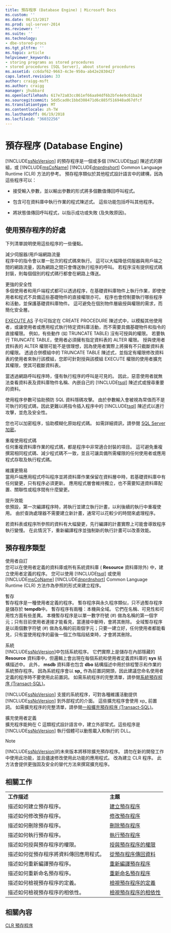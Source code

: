 ```yaml
---
title: 預存程序 (Database Engine) | Microsoft Docs
ms.custom: ''
ms.date: 06/13/2017
ms.prod: sql-server-2014
ms.reviewer: ''
ms.suite: ''
ms.technology:
- dbe-stored-procs
ms.tgt_pltfrm: ''
ms.topic: article
helpviewer_keywords:
- storing programs as stored procedures
- stored procedures [SQL Server], about stored procedures
ms.assetid: cc6daf62-9663-4c3e-950a-ab42e2830427
caps.latest.revision: 33
author: craigg-msft
ms.author: craigg
manager: jhubbard
ms.openlocfilehash: 617e72a83cc861ef66aa94df6b2bfe4e9c61ba24
ms.sourcegitcommit: 5dd5cad0c1bbd308471d6c885f516948ad67dfcf
ms.translationtype: MT
ms.contentlocale: zh-TW
ms.lasthandoff: 06/19/2018
ms.locfileid: "36032256"
---
```

# <a name="stored-procedures-database-engine"></a>預存程序 (Database Engine)
  [!INCLUDE[ssNoVersion](../../includes/ssnoversion-md.md)] 的預存程序是一個或多個 [!INCLUDE[tsql](../../includes/tsql-md.md)] 陳述式的群組，或 [!INCLUDE[msCoName](../../includes/msconame-md.md)] [!INCLUDE[dnprdnshort](../../includes/dnprdnshort-md.md)] Common Language Runtime (CLR) 方法的參考。 預存程序類似於其他程式設計語言中的建構，因為這些程序可以：  
  
-   接受輸入參數，並以輸出參數的形式將多個數值傳回呼叫程式。  
  
-   包含可在資料庫中執行作業的程式陳述式。 這些功能包括呼叫其他程序。  
  
-   將狀態值傳回呼叫程式，以指示成功或失敗 (及失敗原因)。  
  
## <a name="benefits-of-using-stored-procedures"></a>使用預存程序的好處  
 下列清單說明使用這些程序的一些優點。  
  
 減少伺服器/用戶端網路流量  
 程序中的指令會以單一批次的程式碼來執行。 這可以大幅降低伺服器與用戶端之間的網路流量，因為網路之間只會傳送執行程序的呼叫。 若程序沒有提供程式碼封裝，則每個個別的程式碼行都會在網路上傳送。  
  
 更強的安全性  
 多個使用者和用戶端程式都可以透過程序，在基礎資料庫物件上執行作業，即使使用者和程式不具備這些基礎物件的直接權限亦可。 程序也會控制要執行哪些程序和活動，並保護基礎資料庫物件。 這可避免在個別物件層級授與權限的需求，而簡化安全層。  
  
 [EXECUTE AS](/sql/t-sql/statements/execute-as-clause-transact-sql) 子句可指定在 CREATE PROCEDURE 陳述式中，以模擬其他使用者，或讓使用者或應用程式執行特定資料庫活動，而不需要具備基礎物件和指令的直接權限。 例如，有些動作 (如 TRUNCATE TABLE) 沒有可授與的權限。 若要執行 TRUNCATE TABLE，使用者必須擁有指定資料表的 ALTER 權限。 授與使用者資料表的 ALTER 權限可能不是很理想，因為使用者實際上將擁有不只截斷資料表的權限。 透過合併模組中的 TRUNCATE TABLE 陳述式，並指定有權限修改資料表的使用者來執行該模組，您即可針對授與該模組 EXECUTE 權限的使用者擴充其權限，使其可截斷資料表。  
  
 當透過網路呼叫程序時，僅有執行程序的呼叫是可見的。 因此，惡意使用者就無法查看資料表及資料庫物件名稱、內嵌自己的 [!INCLUDE[tsql](../../includes/tsql-md.md)] 陳述式或搜尋重要的資料。  
  
 使用程序參數可協助預防 SQL 資料隱碼攻擊。 由於參數輸入會被視為常值而不是可執行的程式碼，因此更難以將指令插入程序中的 [!INCLUDE[tsql](../../includes/tsql-md.md)] 陳述式以進行攻擊，並危及安全性。  
  
 您也可以加密程序，協助模糊化原始程式碼。 如需詳細資訊，請參閱 [SQL Server 加密](../security/encryption/sql-server-encryption.md)。  
  
 重複使用程式碼  
 任何重複資料庫作業的程式碼，都是程序中非常適合封裝的項目。 這可避免重複撰寫相同程式碼、減少程式碼不一致，並且可讓具備所需權限的任何使用者或應用程式存取及執行程式碼。  
  
 維護更簡易  
 當用戶端應用程式呼叫程序並將資料庫作業保留在資料層中時，若基礎資料庫中有任何變更，只有程序必須更新。 應用程式層會維持獨立，也不需要知道資料庫配置、關聯性或程序間有什麼變更。  
  
 提升效能  
 依預設，第一次編譯程序時，將執行並建立執行計畫，以利後續的執行中重複使用。 由於查詢處理器不需要建立新計畫，通常可以花較少的時間來處理程序。  
  
 若資料表或程序所參照的資料有大幅變更，先行編譯的計畫實際上可能會導致程序執行變慢。 在此情況下，重新編譯程序並強制新的執行計畫可以改善效能。  
  
## <a name="types-of-stored-procedures"></a>預存程序類型  
 使用者自訂  
 您可以在使用者定義的資料庫或所有系統資料庫 ( **Resource** 資料庫除外) 中，建立使用者定義的程序。 您可以使用 [!INCLUDE[tsql](../../includes/tsql-md.md)] 或使用 [!INCLUDE[msCoName](../../includes/msconame-md.md)] [!INCLUDE[dnprdnshort](../../includes/dnprdnshort-md.md)] Common Language Runtime (CLR) 方法作為參照的形式來建立程序。  
  
 暫存  
 暫存程序是一種使用者定義的程序。 暫存程序與永久程序類似，只不過暫存程序是儲存於 **tempdb**中。 暫存程序有兩種：本機與全域。 它們在名稱、可見性和可用性方面有些差異。 本機暫存程序是以單一數字符號 (#) 做為名稱的第一個字元；只有目前使用者連接才能看見，當連接中斷時，會將其刪除。 全域暫存程序是以兩個數字符號 (#) 做為名稱的前兩個字元；只要一建立好，任何使用者都能看見，只有當使用程序的最後一個工作階段結束時，才會將其刪除。  
  
 系統  
 [!INCLUDE[ssNoVersion](../../includes/ssnoversion-md.md)]中包括系統程序。 它們實際上是儲存在內部隱藏的 **Resource** 資料庫中，但邏輯上會出現在每個系統和使用者定義資料庫的 **sys** 結構描述中。 此外， **msdb** 資料庫也包含 **dbo** 結構描述中用於排程警示和作業的系統預存程序。 因為系統程序會以 **sp_** 作為前置詞開頭，因此建議您命名使用者定義的程序時不要使用此前置詞。 如需系統程序的完整清單，請參閱[系統預存程序 &#40;Transact-SQL&#41;](/sql/relational-databases/system-stored-procedures/system-stored-procedures-transact-sql)。  
  
 [!INCLUDE[ssNoVersion](../../includes/ssnoversion-md.md)] 支援的系統程序，可對各種維護活動提供 [!INCLUDE[ssNoVersion](../../includes/ssnoversion-md.md)] 到外部程式的介面。 這些擴充程序會使用 xp_ 前置詞。 如需擴充程序的完整清單，請參閱[一般擴充預存程序 &#40;Transact-SQL&#41;](/sql/relational-databases/system-stored-procedures/general-extended-stored-procedures-transact-sql)。  
  
 擴充使用者定義  
 擴充程序能夠在 C 這類程式設計語言中，建立外部常式。這些程序是 [!INCLUDE[ssNoVersion](../../includes/ssnoversion-md.md)] 執行個體可以動態載入和執行的 DLL。  
  
> [!NOTE]  
>  [!INCLUDE[ssNoVersion](../../includes/ssnoversion-md.md)]的未來版本將移除擴充預存程序。 請勿在新的開發工作中使用此功能，並且儘速修改使用此功能的應用程式。 改為建立 CLR 程序。 此方法會提供更強固及安全的替代方法來撰寫擴充程序。  
  
## <a name="related-tasks"></a>相關工作  
  
|||  
|-|-|  
|**工作描述**|**主題**|  
|描述如何建立預存程序。|[建立預存程序](../stored-procedures/create-a-stored-procedure.md)|  
|描述如何修改預存程序。|[修改預存程序](../stored-procedures/modify-a-stored-procedure.md)|  
|描述如何刪除預存程序。|[刪除預存程序](../stored-procedures/delete-a-stored-procedure.md)|  
|描述如何執行預存程序。|[執行預存程序](../stored-procedures/execute-a-stored-procedure.md)|  
|描述如何授與預存程序的權限。|[授與預存程序的權限](../stored-procedures/grant-permissions-on-a-stored-procedure.md)|  
|描述如何從預存程序將資料傳回應用程式。|[從預存程序傳回資料](../stored-procedures/return-data-from-a-stored-procedure.md)|  
|描述如何重新編譯預存程序。|[重新編譯預存程序](../stored-procedures/recompile-a-stored-procedure.md)|  
|描述如何重新命名預存程序。|[重新命名預存程序](../stored-procedures/rename-a-stored-procedure.md)|  
|描述如何檢視預存程序的定義。|[檢視預存程序的定義](view-the-definition-of-a-stored-procedure.md)|  
|描述如何檢視預存程序的相依性。|[檢視預存程序的相依性](view-the-dependencies-of-a-stored-procedure.md)|  
  
## <a name="related-content"></a>相關內容  
 [CLR 預存程序](../../database-engine/dev-guide/clr-stored-procedures.md)  
  
  
